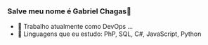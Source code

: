 ### Salve meu nome é Gabriel Chagas👋

- 🤖 Trabalho atualmente como DevOps ...
- 👻 Linguagens que eu estudo:  PhP, SQL, C#, JavaScript, Python


